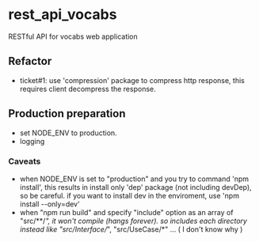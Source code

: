 # rest_api_vocabs
RESTful API for vocabs web application

## Refactor
  - ticket#1: use 'compression' package to compress http response, this requires client decompress the response.
  
## Production preparation
  - set NODE_ENV to production.
  - logging 
### Caveats
  - when NODE_ENV is set to "production" and you try to command 'npm install', this results in install only 'dep' package (not including devDep), so be careful. if you want to install dev in the enviroment, use 'npm install --only=dev'
  - when "npm run build" and specify "include" option as an array of "src/**/*", it won't compile (hangs forever). so includes each directory instead like "src/Interface/*", "src/UseCase/*" ... ( I don't know why )
